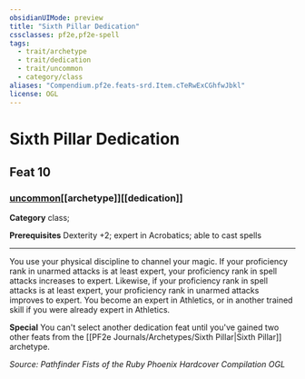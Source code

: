 ```yaml
---
obsidianUIMode: preview
title: "Sixth Pillar Dedication"
cssclasses: pf2e,pf2e-spell
tags:
  - trait/archetype
  - trait/dedication
  - trait/uncommon
  - category/class
aliases: "Compendium.pf2e.feats-srd.Item.cTeRwExCGhfwJbkl"
license: OGL
---
```

# Sixth Pillar Dedication
## Feat 10
### [uncommon](uncommon "Uncommon Rarity Trait")[[archetype]][[dedication]]

**Category** class; 



**Prerequisites** Dexterity +2; expert in Acrobatics; able to cast spells
* * *
You use your physical discipline to channel your magic. If your proficiency rank in unarmed attacks is at least expert, your proficiency rank in spell attacks increases to expert. Likewise, if your proficiency rank in spell attacks is at least expert, your proficiency rank in unarmed attacks improves to expert. You become an expert in Athletics, or in another trained skill if you were already expert in Athletics.

**Special** You can't select another dedication feat until you've gained two other feats from the [[PF2e Journals/Archetypes/Sixth Pillar|Sixth Pillar]] archetype.

*Source: Pathfinder Fists of the Ruby Phoenix Hardcover Compilation*
*OGL*